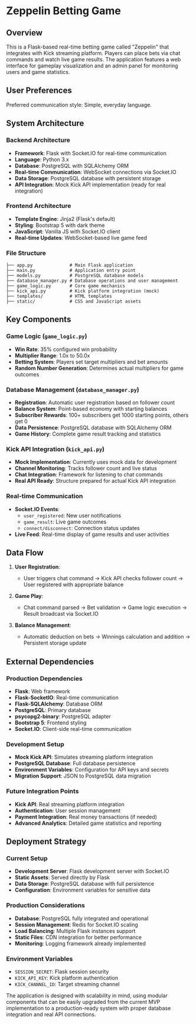 # Zeppelin Betting Game

## Overview

This is a Flask-based real-time betting game called "Zeppelin" that integrates with Kick streaming platform. Players can place bets via chat commands and watch live game results. The application features a web interface for gameplay visualization and an admin panel for monitoring users and game statistics.

## User Preferences

Preferred communication style: Simple, everyday language.

## System Architecture

### Backend Architecture
- **Framework**: Flask with Socket.IO for real-time communication
- **Language**: Python 3.x
- **Database**: PostgreSQL with SQLAlchemy ORM
- **Real-time Communication**: WebSocket connections via Socket.IO
- **Data Storage**: PostgreSQL database with persistent storage
- **API Integration**: Mock Kick API implementation (ready for real integration)

### Frontend Architecture
- **Template Engine**: Jinja2 (Flask's default)
- **Styling**: Bootstrap 5 with dark theme
- **JavaScript**: Vanilla JS with Socket.IO client
- **Real-time Updates**: WebSocket-based live game feed

### File Structure
```
├── app.py              # Main Flask application
├── main.py             # Application entry point  
├── models.py           # PostgreSQL database models
├── database_manager.py # Database operations and user management
├── game_logic.py       # Core game mechanics
├── kick_api.py         # Kick platform integration (mock)
├── templates/          # HTML templates
├── static/             # CSS and JavaScript assets
```

## Key Components

### Game Logic (`game_logic.py`)
- **Win Rate**: 35% configured win probability
- **Multiplier Range**: 1.0x to 50.0x
- **Betting System**: Players set target multipliers and bet amounts
- **Random Number Generation**: Determines actual multipliers for game outcomes

### Database Management (`database_manager.py`)
- **Registration**: Automatic user registration based on follower count
- **Balance System**: Point-based economy with starting balances
- **Subscriber Rewards**: 100+ subscribers get 1000 starting points, others get 0
- **Data Persistence**: PostgreSQL database with SQLAlchemy ORM
- **Game History**: Complete game result tracking and statistics

### Kick API Integration (`kick_api.py`)
- **Mock Implementation**: Currently uses mock data for development
- **Channel Monitoring**: Tracks follower count and live status
- **Chat Integration**: Framework for listening to chat commands
- **Real API Ready**: Structure prepared for actual Kick API integration

### Real-time Communication
- **Socket.IO Events**: 
  - `user_registered`: New user notifications
  - `game_result`: Live game outcomes
  - `connect/disconnect`: Connection status updates
- **Live Feed**: Real-time display of game results and user activities

## Data Flow

1. **User Registration**: 
   - User triggers chat command → Kick API checks follower count → User registered with appropriate balance
   
2. **Game Play**:
   - Chat command parsed → Bet validation → Game logic execution → Result broadcast via Socket.IO
   
3. **Balance Management**:
   - Automatic deduction on bets → Winnings calculation and addition → Persistent storage update

## External Dependencies

### Production Dependencies
- **Flask**: Web framework
- **Flask-SocketIO**: Real-time communication
- **Flask-SQLAlchemy**: Database ORM
- **PostgreSQL**: Primary database
- **psycopg2-binary**: PostgreSQL adapter
- **Bootstrap 5**: Frontend styling
- **Socket.IO**: Client-side real-time communication

### Development Setup
- **Mock Kick API**: Simulates streaming platform integration
- **PostgreSQL Database**: Full database persistence
- **Environment Variables**: Configuration for API keys and secrets
- **Migration Support**: JSON to PostgreSQL data migration

### Future Integration Points
- **Kick API**: Real streaming platform integration
- **Authentication**: User session management
- **Payment Integration**: Real money transactions (if needed)
- **Advanced Analytics**: Detailed game statistics and reporting

## Deployment Strategy

### Current Setup
- **Development Server**: Flask development server with Socket.IO
- **Static Assets**: Served directly by Flask
- **Data Storage**: PostgreSQL database with full persistence
- **Configuration**: Environment variables for sensitive data

### Production Considerations
- **Database**: PostgreSQL fully integrated and operational
- **Session Management**: Redis for Socket.IO scaling
- **Load Balancing**: Multiple Flask instances support
- **Static Files**: CDN integration for better performance
- **Monitoring**: Logging framework already implemented

### Environment Variables
- `SESSION_SECRET`: Flask session security
- `KICK_API_KEY`: Kick platform authentication
- `KICK_CHANNEL_ID`: Target streaming channel

The application is designed with scalability in mind, using modular components that can be easily upgraded from the current MVP implementation to a production-ready system with proper database integration and real API connections.